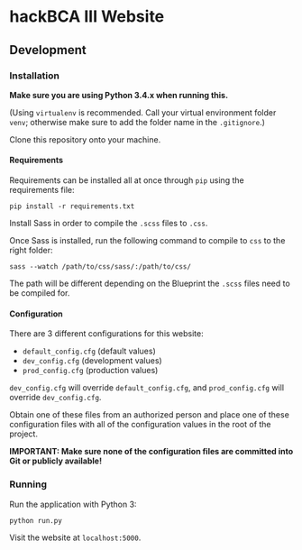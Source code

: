 # hackBCA III Website

## Development

### Installation
**Make sure you are using Python 3.4.x when running this.**

(Using `virtualenv` is recommended. Call your virtual environment folder `venv`; otherwise make sure to add the folder name in the `.gitignore`.)

Clone this repository onto your machine.

#### Requirements
Requirements can be installed all at once through `pip` using the requirements file:

`pip install -r requirements.txt`

Install Sass in order to compile the `.scss` files to `.css`.

Once Sass is installed, run the following command to compile to `css` to the right folder:

`sass --watch /path/to/css/sass/:/path/to/css/`

The path will be different depending on the Blueprint the `.scss` files need to be compiled for.

#### Configuration
There are 3 different configurations for this website:

- `default_config.cfg` (default values)
- `dev_config.cfg` (development values)
- `prod_config.cfg` (production values)

`dev_config.cfg` will override `default_config.cfg`, and `prod_config.cfg` will override `dev_config.cfg`.

Obtain one of these files from an authorized person and place one of these configuration files with all of the configuration values in the root of the project.

**IMPORTANT: Make sure none of the configuration files are committed into Git or publicly available!**

### Running
Run the application with Python 3:

`python run.py`

Visit the website at `localhost:5000`.